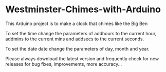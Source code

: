 # Westminster-Chimes-with-Arduino
This Arduino project is to make a clock that chimes like the Big Ben

To set the time change the parameters of addhours to the current hour, addmins to the current mins and addsecs to the current seconds.

To set the date date change the parameters of day, month and year.

Please always download the latest version and frequently check for new releases for bug fixes, improvements, more accuracy...
